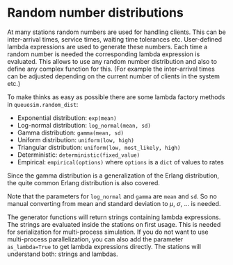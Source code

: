 # Random number distributions

At many stations random numbers are used for handling clients. This can be inter-arrival times, service times, waiting time tolerances etc. User-defined lambda expressions are used to generate these numbers. Each time a random number is needed the corresponding lambda expression is evaluated. This allows to use any random number distribution and also to define any complex function for this. (For example the inter-arrival times can be adjusted depending on the current number of clients in the system etc.)

To make thinks as easy as possible there are some lambda factory methods in `queuesim.random_dist`:

* Exponential distribution: `exp(mean)`
* Log-normal distribution: `log_normal(mean, sd)`
* Gamma distribution: `gamma(mean, sd)`
* Uniform distribution: `uniform(low, high)`
* Triangular distribution: `uniform(low, most_likely, high)`
* Deterministic: `deterministic(fixed_value)`
* Empirical: `empirical(options)` where `options` is a `dict` of values to rates

Since the gamma distribution is a generalization of the Erlang distribution, the quite common Erlang distribution is also covered.

Note that the parameters for `log_normal` and `gamma` are `mean` and `sd`. So no manual converting from mean and standard deviation to $\mu$, $\sigma$, ... is needed.

The generator functions will return strings containing lambda expressions. The strings are evaluated inside the stations on first usage. This is needed for serialization for multi-process simulation. If you do not want to use multi-process parallelization, you can also add the parameter `as_lambda=True` to get lambda expressions directly. The stations will understand both: strings and lambdas.